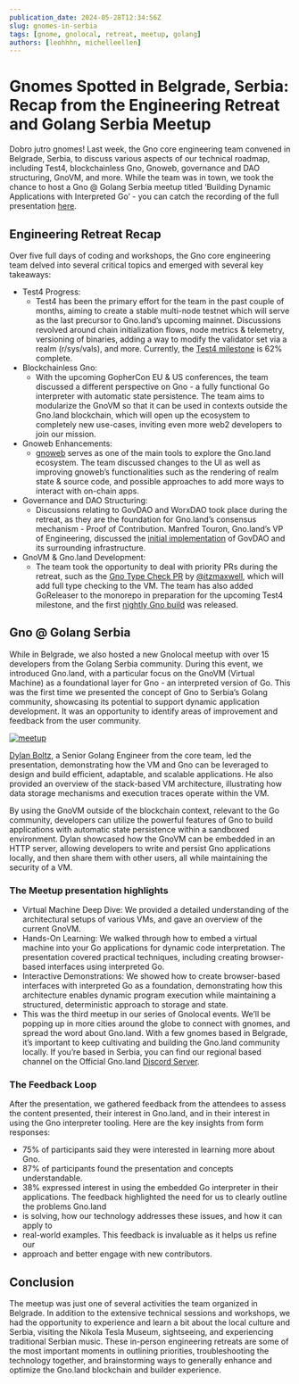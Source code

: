 ```yaml
---
publication_date: 2024-05-28T12:34:56Z
slug: gnomes-in-serbia
tags: [gnome, gnolocal, retreat, meetup, golang]
authors: [leohhhn, michelleellen]
---
```


# Gnomes Spotted in Belgrade, Serbia: Recap from the Engineering Retreat and Golang Serbia Meetup

Dobro jutro gnomes! Last week, the Gno core engineering team convened in Belgrade,
Serbia, to discuss various aspects of our technical roadmap, including Test4, 
blockchainless Gno, Gnoweb, governance and DAO structuring, GnoVM, and more. 
While the team was in town, we took the chance to host a Gno @ Golang Serbia 
meetup titled ‘Building Dynamic Applications with Interpreted Go’ - you can catch 
the recording of the full presentation [here](https://youtu.be/tNM1DHOxIQ8).

## Engineering Retreat Recap

Over five full days of coding and workshops, the Gno core engineering team delved 
into several critical topics and emerged with several key takeaways:
- Test4 Progress:
  - Test4 has been the primary effort for the team in the past couple of months, 
aiming to create a stable multi-node testnet which will serve as the last precursor
to Gno.land’s upcoming mainnet. Discussions revolved around chain initialization 
flows, node metrics & telemetry, versioning of binaries, adding a way to modify 
the validator set via a realm (r/sys/vals), and more. Currently, the 
[Test4 milestone](https://github.com/gnolang/gno/milestone/4) is 62% complete.
- Blockchainless Gno:
  - With the upcoming GopherCon EU & US conferences, the team discussed a 
different perspective on Gno - a fully functional Go interpreter with automatic 
state persistence. The team aims to modularize the GnoVM so that it can be
used in contexts outside the Gno.land blockchain, which will open up the
ecosystem to completely new use-cases, inviting even more web2 developers to 
join our mission.
- Gnoweb Enhancements:
  - [gnoweb](https://docs.gno.land/getting-started/local-setup/browsing-gnoland#2-browsing-gnoland) serves as one of the main tools to explore the Gno.land 
ecosystem. The team discussed changes to the UI as well as improving gnoweb’s 
functionalities such as the rendering of realm state & source code, and possible
approaches to add more ways to interact with on-chain apps.
- Governance and DAO Structuring:
  - Discussions relating to GovDAO and WorxDAO took place during the retreat, as 
they are the foundation for Gno.land’s consensus mechanism - Proof of Contribution.
Manfred Touron, Gno.land’s VP of Engineering, discussed the 
[initial implementation](https://github.com/gnolang/gno/pull/1945) of GovDAO and
its surrounding infrastructure.
- GnoVM & Gno.land Development:
  - The team took the opportunity to deal with priority PRs during the retreat, 
such as the [Gno Type Check PR](https://github.com/gnolang/gno/pull/1426) by
[@itzmaxwell](https://github.com/ltzmaxwell), which will add full type checking to the VM. The team has also
added GoReleaser to the monorepo in preparation for the upcoming Test4 milestone,
and the first 
[nightly Gno build](https://github.com/gnolang/gno/releases/tag/v0.1.0-nightly.20240523) was released.

## Gno @ Golang Serbia

While in Belgrade, we also hosted a new Gnolocal meetup with over 15 developers 
from the Golang Serbia community. During this event, we introduced Gno.land, with
a particular focus on the GnoVM (Virtual Machine) as a foundational layer for 
Gno - an interpreted version of Go. This was the first time we presented the
concept of Gno to Serbia’s Golang community, showcasing its potential to support
dynamic application development. It was an opportunity to identify areas of 
improvement and feedback from the user community.

[![meetup](https://gnolang.github.io/blog/2024-05-28_gno-golang-serbia/src/thumbs/meetup.png)](https://gnolang.github.io/blog/2024-05-28_gno-golang-serbia/src/meetup.png)

[Dylan Boltz](https://github.com/deelawn), a Senior Golang Engineer from the core
team, led the presentation, demonstrating how the VM and Gno can be leveraged to 
design and build efficient, adaptable, and scalable applications. He also provided 
an overview of the stack-based VM architecture, illustrating how data storage 
mechanisms and execution traces operate within the VM.

By using the GnoVM outside of the blockchain context, relevant to the Go community,
developers can utilize the powerful features of Gno to build applications with 
automatic state persistence within a sandboxed environment. Dylan showcased how 
the GnoVM can be embedded in an HTTP server, allowing developers to write and 
persist Gno applications locally, and then share them with other users, all while
maintaining the security of a VM.

### The Meetup presentation highlights
- Virtual Machine Deep Dive: We provided a detailed understanding of the 
architectural setups of various VMs, and gave an overview of the current GnoVM.
- Hands-On Learning: We walked through how to embed a virtual machine into your
Go applications for dynamic code interpretation. The presentation covered 
practical techniques, including creating browser-based interfaces using interpreted Go.
- Interactive Demonstrations: We showed how to create browser-based interfaces
with interpreted Go as a foundation, demonstrating how this architecture enables
dynamic program execution while maintaining a structured, deterministic approach
to storage and state.
- This was the third meetup in our series of Gnolocal events. We’ll be popping
up in more cities around the globe to connect with gnomes, and spread the word 
about Gno.land. With a few gnomes based in Belgrade, it’s important to keep 
cultivating and building the Gno.land community locally. If you’re based in 
Serbia, you can find our regional based channel on the Official Gno.land [Discord 
Server](https://discord.gg/4XXyy5wS36).

### The Feedback Loop
After the presentation, we gathered feedback from the attendees to assess the 
content presented, their interest in Gno.land, and in their interest in using 
the Gno interpreter tooling. Here are the key insights from form responses:
- 75% of participants said they were interested in learning more about Gno.
- 87% of participants found the presentation and concepts understandable.
- 38% expressed interest in using the embedded Go interpreter in their applications.
The feedback highlighted the need for us to clearly outline the problems Gno.land 
- is solving, how our technology addresses these issues, and how it can apply to
- real-world examples. This feedback is invaluable as it helps us refine our 
- approach and better engage with new contributors.

## Conclusion
The meetup was just one of several activities the team organized in Belgrade. 
In addition to the extensive technical sessions and workshops, we had the 
opportunity to experience and learn a bit about the local culture and Serbia,
visiting the Nikola Tesla Museum, sightseeing, and experiencing traditional 
Serbian music.
These in-person engineering retreats are some of the most important moments in
outlining priorities, troubleshooting the technology together, and brainstorming
ways to generally enhance and optimize the Gno.land blockchain and builder 
experience. 
